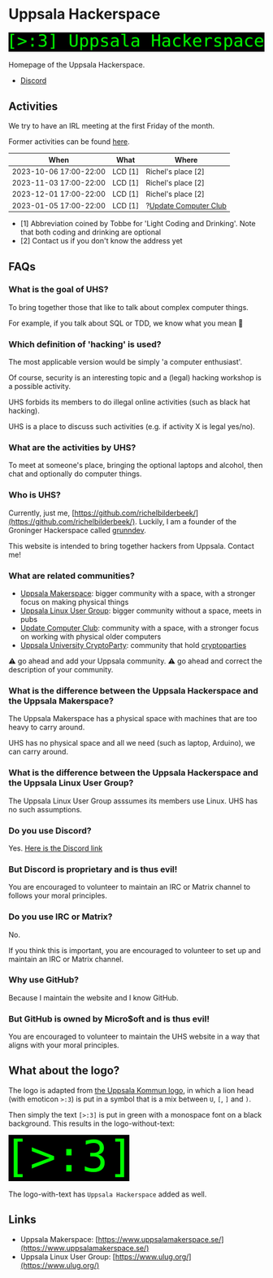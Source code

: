 # Uppsala Hackerspace

![](uhs_logo_with_text.png)

Homepage of the Uppsala Hackerspace.

 * [Discord](https://discord.gg/Ysv4dngWCr)

## Activities

We try to have an IRL meeting at the first Friday of the month.

Former activities can be found [here](former_activities.md).

When                  |What       |Where
----------------------|-----------|------------------
2023-10-06 17:00-22:00|LCD [1]    |Richel's place [2]
2023-11-03 17:00-22:00|LCD [1]    |Richel's place [2]
2023-12-01 17:00-22:00|LCD [1]    |Richel's place [2]
2023-01-05 17:00-22:00|LCD [1]    |?[Update Computer Club](https://www.dfupdate.se)

 * [1] Abbreviation coined by Tobbe for 'Light Coding and Drinking'.
   Note that both coding and drinking are optional
 * [2] Contact us if you don't know the address yet

## FAQs

### What is the goal of UHS?

To bring together those that like to talk about complex computer things.

For example, if you talk about SQL or TDD, we know what you mean :angel:

### Which definition of 'hacking' is used?

The most applicable version would be simply 'a computer enthusiast'.

Of course, security is an interesting topic and 
a (legal) hacking workshop is a possible activity.

UHS forbids its members to do illegal online activities (such as black hat hacking).

UHS is a place to discuss such activities (e.g. if activity X is legal yes/no).

### What are the activities by UHS?

To meet at someone's place, bringing the optional laptops and alcohol,
then chat and optionally do computer things.

### Who is UHS?

Currently, just me, [https://github.com/richelbilderbeek/](https://github.com/richelbilderbeek/).
Luckily, I am a founder of the Groninger Hackerspace called [grunndev](https://grunndev.nl/).

This website is intended to bring together hackers from Uppsala. Contact me!

### What are related communities?

 * [Uppsala Makerspace](https://www.uppsalamakerspace.se/):
   bigger community
   with a space, with a stronger focus on making physical things
 * [Uppsala Linux User Group](https://www.ulug.org/): 
   bigger community without a space, meets in pubs
 * [Update Computer Club](https://www.dfupdate.se/en/):
   community with a space, 
   with a stronger focus on working with physical older computers
 * [Uppsala University CryptoParty](https://www.cryptoparty.se/uppsala/):
   community that hold [cryptoparties ](https://en.wikipedia.org/wiki/CryptoParty)

:warning: go ahead and add your Uppsala community. :warning: go ahead and correct the description of your community.

### What is the difference between the Uppsala Hackerspace and the Uppsala Makerspace?

The Uppsala Makerspace has a physical space with machines that are too heavy to
carry around.

UHS has no physical space and all we need (such as laptop, Arduino), we can
carry around.

### What is the difference between the Uppsala Hackerspace and the Uppsala Linux User Group?

The Uppsala Linux User Group asssumes its members use Linux.
UHS has no such assumptions. 

### Do you use Discord?

Yes. [Here is the Discord link](https://discord.gg/Ysv4dngWCr)

### But Discord is proprietary and is thus evil!

You are encouraged to volunteer to maintain an IRC or Matrix
channel to follows your moral principles.

### Do you use IRC or Matrix?

No.

If you think this is important, 
you are encouraged to volunteer to set up and maintain an IRC or Matrix channel.

### Why use GitHub?

Because I maintain the website and I know GitHub.

### But GitHub is owned by Micro$oft and is thus evil!

You are encouraged to volunteer to maintain the UHS website 
in a way that aligns with your moral principles.

## What about the logo?

The logo is adapted from [the Uppsala Kommun logo](https://bonapostulata.se/sponsor/uppsala-kommun/uppsala_kommun_logo_black_rgb/),
in which a lion head (with emoticon `>:3`) 
is put in a symbol that is a mix between `U`, `[`, `]` and `)`.

Then simply the text `[>:3]` is put in green with a monospace
font on a black background.
This results in the logo-without-text:

![](uhs_logo.png)

The logo-with-text has `Uppsala Hackerspace` added as well.

## Links

 * Uppsala Makerspace: [https://www.uppsalamakerspace.se/](https://www.uppsalamakerspace.se/)
 * Uppsala Linux User Group: [https://www.ulug.org/](https://www.ulug.org/)
